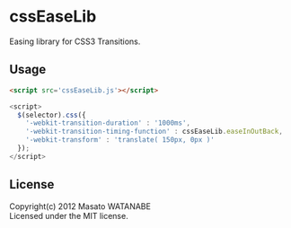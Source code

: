 # cssEaseLib

Easing library for CSS3 Transitions.

## Usage

``` html
<script src='cssEaseLib.js'></script>
```
``` javascript
<script>
  $(selector).css({
    '-webkit-transition-duration' : '1000ms',
    '-webkit-transition-timing-function' : cssEaseLib.easeInOutBack,
    '-webkit-transform' : 'translate( 150px, 0px )'
  });
</script>
```

## License

Copyright(c) 2012 Masato WATANABE  
Licensed under the MIT license.

